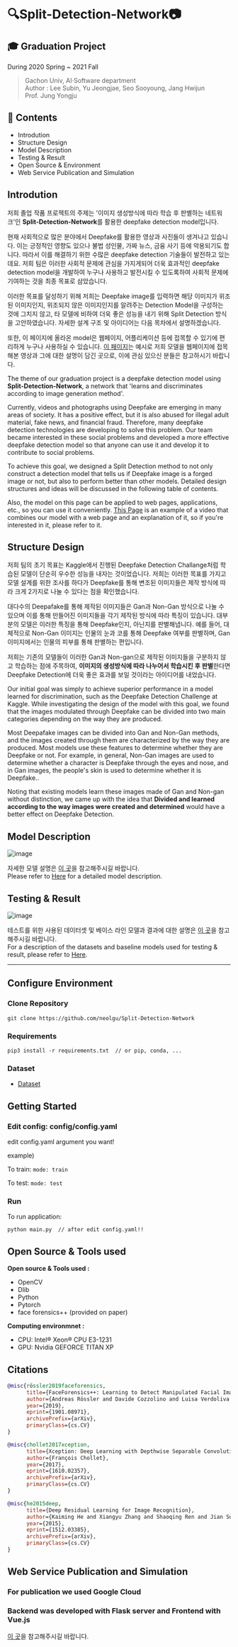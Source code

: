 # 🔍Split-Detection-Network📷

## 🎓 Graduation Project   
During 2020 Spring ~ 2021 Fall   
> Gachon Univ, AI·Software department   
> Author :  Lee Subin, Yu Jeongjae, Seo Sooyoung, Jang Hwijun   
> Prof. Jung Yongju   
    
## 📕 Contents
* Introdution
* Structure Design
* Model Description 
* Testing & Result
* Open Source & Environment
* Web Service Publication and Simulation


## Introdution
저희 졸업 작품 프로젝트의 주제는 '이미지 생성방식에 따라 학습 후 판별하는 네트워크'인 **Split-Detection-Network**를 활용한 deepfake detection model입니다.   

현재 사회적으로 많은 분야에서 Deepfake를 활용한 영상과 사진들이 생겨나고 있습니다. 이는 긍정적인 영향도 있으나 불법 성인물, 가짜 뉴스, 금융 사기 등에 악용되기도 합니다. 따라서 이를 해결하기 위한 수많은 deepfake detection 기술들이 발전하고 있는데요. 저희 팀은 이러한 사회적 문제에 관심을 가지게되어 더욱 효과적인 deepfake detection model을 개발하여 누구나 사용하고 발전시킬 수 있도록하여 사회적 문제에 기여하는 것을 최종 목표로 삼았습니다.

이러한 목표를 달성하기 위해 저희는 Deepfake image를 입력하면 해당 이미지가 위조된 이미지인지, 위조되지 않은 이미지인지를 알려주는 Detection Model을 구성하는 것에 그치지 않고, 타 모델에 비하여 더욱 좋은 성능을 내기 위해 Split Detection 방식을 고안하였습니다. 자세한 설계 구조 및 아이디어는 다음 목차에서 설명하겠습니다. 

또한, 이 페이지에 올라온 model은 웹페이지, 어플리케이션 등에 접목할 수 있기에 편리하게 누구나 사용하실 수 있습니다. [이 페이지](https://github.com/neolgu/Split-Detection-Network/wiki/Model-used-on-Web-Page)는 예시로 저희 모델을 웹페이지에 접목해본 영상과 그에 대한 설명이 담긴 곳으로, 이에 관심 있으신 분들은 참고하시기 바랍니다.

The theme of our graduation project is a deepfake detection model using **Split-Detection-Network**, a network that 'learns and discriminates according to image generation method'.   

Currently, videos and photographs using Deepfake are emerging in many areas of society. It has a positive effect, but it is also abused for illegal adult material, fake news, and financial fraud. Therefore, many deepfake detection technologies are developing to solve this problem. Our team became interested in these social problems and developed a more effective deepfake detection model so that anyone can use it and develop it to contribute to social problems.   

To achieve this goal, we designed a Split Detection method to not only construct a detection model that tells us if Deepfake image is a forged image or not, but also to perform better than other models. Detailed design structures and ideas will be discussed in the following table of contents.

Also, the model on this page can be applied to web pages, applications, etc., so you can use it conveniently. [This Page](https://github.com/neolgu/Split-Detection-Network/wiki/Model-used-on-Web-Page) is an example of a video that combines our model with a web page and an explanation of it, so if you're interested in it, please refer to it.




## Structure Design

저희 팀의 초기 목표는 Kaggle에서 진행된 Deepfake Detection Challange처럼 학습된 모델이 단순히 우수한 성능을 내자는 것이었습니다. 저희는 이러한 목표를 가지고 모델 설계를 위한 조사를 하다가 Deepfake를 통해 변조된 이미지들은 제작 방식에 따라 크게 2가지로 나눌 수 있다는 점을 확인했습니다.

대다수의 Deepafake를 통해 제작된 이미지들은 Gan과 Non-Gan 방식으로 나눌 수 있으며 이를 통해 만들어진 이미지들을 각기 제작된 방식에 따라 특징이 있습니다. 대부분의 모델은 이러한 특징을 통해 Deepfake인지, 아닌지를 판별해냅니다. 예를 들어, 대체적으로 Non-Gan 이미지는 인물의 눈과 코를 통해 Deepfake 여부를 판별하며, Gan 이미지에서는 인물의 피부를 통해 판별하는 편입니다.   

저희는 기존의 모델들이 이러한 Gan과 Non-gan으로 제작된 이미지들을 구분하지 않고 학습하는 점에 주목하여, **이미지의 생성방식에 따라 나누어서 학습시킨 후 판별**한다면 Deepfake Detection에 더욱 좋은 효과를 보일 것이라는 아이디어를 내었습니다.


Our initial goal was simply to achieve superior performance in a model learned for discrimination, such as the Deepfake Detection Challenge at Kaggle. While investigating the design of the model with this goal, we found that the images modulated through Deepfake can be divided into two main categories depending on the way they are produced.

Most Deepafake images can be divided into Gan and Non-Gan methods, and the images created through them are characterized by the way they are produced. Most models use these features to determine whether they are Deepfake or not. For example, in general, Non-Gan images are used to determine whether a character is Deepfake through the eyes and nose, and in Gan images, the people's skin is used to determine whether it is Deepfake..

Noting that existing models learn these images made of Gan and Non-gan without distinction, we came up with the idea that **Divided and learned according to the way images were created and determined** would have a better effect on Deepfake Detection.

## Model Description 

![image](https://user-images.githubusercontent.com/32592754/118757968-1074b580-b8a9-11eb-8d81-241af2d56e4d.png)   

자세한 모델 설명은 [이 곳](https://github.com/neolgu/Split-Detection-Network/wiki/%E2%9A%99Model-Description)을 참고해주시길 바랍니다.   
Please refer to [Here](https://github.com/neolgu/Split-Detection-Network/wiki/%E2%9A%99Model-Description) for a detailed model description.

## Testing & Result
![image](https://user-images.githubusercontent.com/32592754/118758037-3437fb80-b8a9-11eb-8095-383c7be8a6c2.png)   

테스트를 위한 사용된 데이터셋 및 베이스 라인 모델과 결과에 대한 설명은 [이 곳](https://github.com/neolgu/Split-Detection-Network/wiki/Testing-Result-&-Dataset)을 참고해주시길 바랍니다.      
For a description of the datasets and baseline models used for testing & result, please refer to [Here](https://github.com/neolgu/Split-Detection-Network/wiki/Testing-Result-&-Dataset).
***

## Configure Environment
### Clone Repository
```
git clone https://github.com/neolgu/Split-Detection-Network
```

### Requirements
```
pip3 install -r requirements.txt  // or pip, conda, ...
```

### Dataset
* [Dataset](https://github.com/neolgu/Split-Detection-Network/wiki/Testing-Result-&-Dataset#dataset)

## Getting Started
### Edit config: config/config.yaml
edit config.yaml argument you want!

example)

To train: ```mode: train```

To test: ```mode: test```

### Run
To run application:
```
python main.py  // after edit config.yaml!!
```

## Open Source & Tools used
__Open source & Tools used  :__   
* OpenCV   
* Dlib   
* Python   
* Pytorch
* face forensics++ (provided on paper)   

__Computing environmnet :__      
* CPU: Intel® Xeon® CPU E3-1231   
* GPU: Nvidia GEFORCE TITAN XP   

## Citations
```bibtex
@misc{rössler2019faceforensics,
      title={FaceForensics++: Learning to Detect Manipulated Facial Images}, 
      author={Andreas Rössler and Davide Cozzolino and Luisa Verdoliva and Christian Riess and Justus Thies and Matthias Nießner},
      year={2019},
      eprint={1901.08971},
      archivePrefix={arXiv},
      primaryClass={cs.CV}
}
```
```bibtex
@misc{chollet2017xception,
      title={Xception: Deep Learning with Depthwise Separable Convolutions}, 
      author={François Chollet},
      year={2017},
      eprint={1610.02357},
      archivePrefix={arXiv},
      primaryClass={cs.CV}
}
```
```bibtex
@misc{he2015deep,
      title={Deep Residual Learning for Image Recognition}, 
      author={Kaiming He and Xiangyu Zhang and Shaoqing Ren and Jian Sun},
      year={2015},
      eprint={1512.03385},
      archivePrefix={arXiv},
      primaryClass={cs.CV}
}
```
## Web Service Publication and Simulation
### For publication we used Google Cloud
### Backend was developed with Flask server and Frontend with Vue.js
[이 곳](https://github.com/neolgu/Split-Detection-Network/wiki/%E2%9A%99Model-Description)을 참고해주시길 바랍니다.
